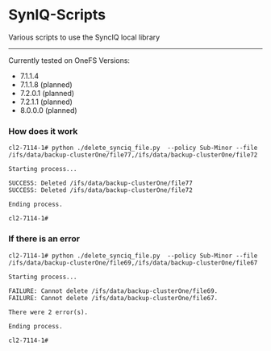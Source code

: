 # SynIQ-Scripts
Various scripts to use the SyncIQ local library

---

Currently tested on OneFS Versions:

* 7.1.1.4
* 7.1.1.8 (planned)
* 7.2.0.1 (planned)
* 7.2.1.1 (planned)
* 8.0.0.0 (planned)

### How does it work
```
cl2-7114-1# python ./delete_synciq_file.py  --policy Sub-Minor --file /ifs/data/backup-clusterOne/file77,/ifs/data/backup-clusterOne/file72

Starting process...

SUCCESS: Deleted /ifs/data/backup-clusterOne/file77
SUCCESS: Deleted /ifs/data/backup-clusterOne/file72

Ending process.

cl2-7114-1#
```
### If there is an error
```
cl2-7114-1# python ./delete_synciq_file.py  --policy Sub-Minor --file /ifs/data/backup-clusterOne/file69,/ifs/data/backup-clusterOne/file67

Starting process...

FAILURE: Cannot delete /ifs/data/backup-clusterOne/file69.
FAILURE: Cannot delete /ifs/data/backup-clusterOne/file67.

There were 2 error(s).

Ending process.

cl2-7114-1#
```
